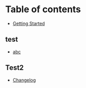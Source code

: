 # Table of contents

* [Getting Started](../README.md)

## test

* [abc](test/abc.md)

## Test2

* [Changelog](test2/changelog.md)

